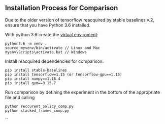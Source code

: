## Installation Process for Comparison
Due to the older version of tensorflow reacquired by stable baselines v.2, 
ensure that you have Python 3.6 installed.

With python 3.6 create the [virtual enviroment](https://python.land/virtual-environments/virtualent):
```
python3.6 -m venv .
source myvenv/bin/activate // Linux and Mac
myenv\Scripts\activate.bat // Windows
```

Install reacquired dependencies for comparison.
```
pip install stable-baselines
pip install tensorflow=1.15 (or tensorflow-gpu==1.15)
pip install numpy==1.16.4
pip install gym==0.15.7
```

Run comparison by defining the experiment in the bottom of the appropriate file and calling
```
python reccurent_policy_comp.py
python stacked_frames_comp.py
```
``